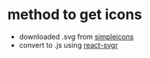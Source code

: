 # method to get icons
- downloaded .svg from [simpleicons](https://simpleicons.org/)
- convert to .js using [react-svgr](https://react-svgr.com/playground/?icon=true)
